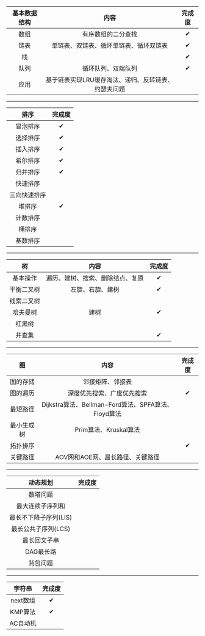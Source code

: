 | 基本数据结构 |                        内容                         | 完成度 |
| :----------: | :-------------------------------------------------: | :----: |
|     数组     |                 有序数组的二分查找                  |   ✔    |
|     链表     |       单链表、双链表、循环单链表、循环双链表        |   ✔    |
|      栈      |                                                     |   ✔    |
|     队列     |                 循环队列、双端队列                  |   ✔    |
|     应用     | 基于链表实现LRU缓存淘汰、递归、反转链表、约瑟夫问题 |        |

------


|     排序     | 完成度 |
| :----------: | :----: |
|   冒泡排序   |   ✔    |
|   选择排序   |   ✔    |
|   插入排序   |   ✔    |
|   希尔排序   |   ✔    |
|   归并排序   |   ✔    |
|   快速排序   |        |
| 三向快速排序 |        |
|    堆排序    |   ✔    |
|   计数排序   |        |
|    桶排序    |        |
|   基数排序   |        |

------



|     树     |               内容               | 完成度 |
| :--------: | :------------------------------: | :----: |
|  基本操作  | 遍历、建树、搜索、删除结点、复原 |   ✔    |
| 平衡二叉树 |         左旋、右旋、建树         |   ✔    |
| 线索二叉树 |                                  |        |
|  哈夫曼树  |               建树               |   ✔    |
|   红黑树   |                                  |        |
|   并查集   |                                  |   ✔    |

------



|     图     |                        内容                         | 完成度 |
| :--------: | :-------------------------------------------------: | :----: |
|  图的存储  |                  邻接矩阵、邻接表                   |        |
|  图的遍历  |             深度优先搜索、广度优先搜索              |   ✔    |
|  最短路径  | Dijkstra算法、Bellman-Ford算法、SPFA算法、Floyd算法 |        |
| 最小生成树 |                Prim算法、Kruskal算法                |        |
|  拓扑排序  |                                                     |   ✔    |
|  关键路径  |          AOV网和AOE网、最长路径、关键路径           |        |

------



|       动态规划        | 完成度 |
| :-------------------: | :----: |
|       数塔问题        |        |
|   最大连续子序列和    |        |
| 最长不下降子序列(LIS) |        |
|  最长公共子序列(LCS)  |        |
|     最长回文子串      |        |
|       DAG最长路       |        |
|       背包问题        |        |

------

|  字符串  | 完成度 |
| :------: | :----: |
| next数组 |   ✔    |
| KMP算法  |   ✔    |
| AC自动机 |        |

